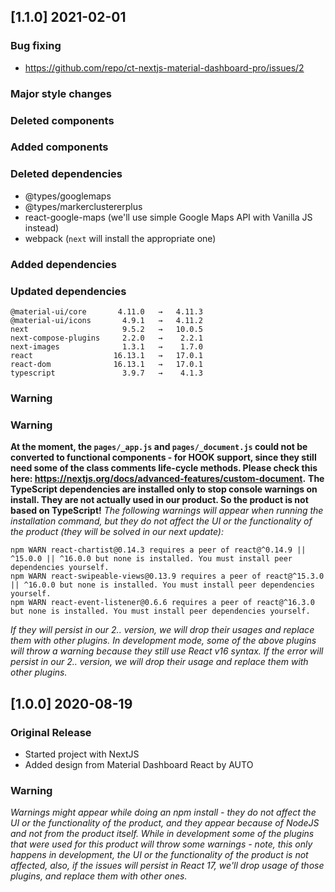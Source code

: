 ## [1.1.0] 2021-02-01
### Bug fixing
- https://github.com/repo/ct-nextjs-material-dashboard-pro/issues/2
### Major style changes
### Deleted components
### Added components
### Deleted dependencies
- @types/googlemaps
- @types/markerclustererplus
- react-google-maps (we'll use simple Google Maps API with Vanilla JS instead)
- webpack (`next` will install the appropriate one)
### Added dependencies
### Updated dependencies
```
@material-ui/core       4.11.0   →   4.11.3
@material-ui/icons       4.9.1   →   4.11.2
next                     9.5.2   →   10.0.5
next-compose-plugins     2.2.0   →    2.2.1
next-images              1.3.1   →    1.7.0
react                  16.13.1   →   17.0.1
react-dom              16.13.1   →   17.0.1
typescript               3.9.7   →    4.1.3
```
### Warning
### Warning
**At the moment, the `pages/_app.js` and `pages/_document.js` could not be converted to functional components - for HOOK support, since they still need some of the class comments life-cycle methods. Please check this here: https://nextjs.org/docs/advanced-features/custom-document.**
**The TypeScript dependencies are installed only to stop console warnings on install. They are not actually used in our product. So the product is not based on TypeScript!**
_The following warnings will appear when running the installation command, but they do not affect the UI or the functionality of the product (they will be solved in our next update):_
```
npm WARN react-chartist@0.14.3 requires a peer of react@^0.14.9 || ^15.0.0 || ^16.0.0 but none is installed. You must install peer dependencies yourself.
npm WARN react-swipeable-views@0.13.9 requires a peer of react@^15.3.0 || ^16.0.0 but none is installed. You must install peer dependencies yourself.
npm WARN react-event-listener@0.6.6 requires a peer of react@^16.3.0 but none is installed. You must install peer dependencies yourself.
```
_If they will persist in our 2.*.* version, we will drop their usages and replace them with other plugins._
_In development mode, some of the above plugins will throw a warning because they still use React v16 syntax. If the error will persist in our 2.*.* version, we will drop their usage and replace them with other plugins._

## [1.0.0] 2020-08-19
### Original Release
- Started project with NextJS
- Added design from Material Dashboard React by AUTO
### Warning
_Warnings might appear while doing an npm install - they do not affect the UI or the functionality of the product, and they appear because of NodeJS and not from the product itself._
_While in development some of the plugins that were used for this product will throw some warnings - note, this only happens in development, the UI or the functionality of the product is not affected, also, if the issues will persist in React 17, we'll drop usage of those plugins, and replace them with other ones._
